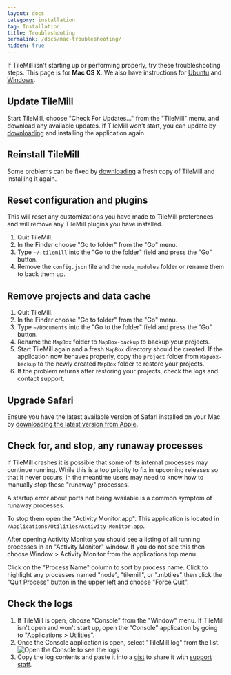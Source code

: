 ```yaml
---
layout: docs
category: installation
tag: Installation
title: Troubleshooting
permalink: /docs/mac-troubleshooting/
hidden: true
---
```

If TileMill isn't starting up or performing properly, try these troubleshooting steps. This page is for **Mac OS X**. We also have instructions for [Ubuntu](/tilemill/docs/linux-troubleshooting) and [Windows](/tilemill/docs/win-troubleshooting).

## Update TileMill

Start TileMill, choose "Check For Updates..." from the "TileMill" menu, and download any available updates. If TileMill won't start, you can update by [downloading](http://mapbox.com/tilemill/) and installing the application again.

## Reinstall TileMill

Some problems can be fixed by [downloading](http://mapbox.com/tilemill/) a fresh copy of TileMill and installing it again.

## Reset configuration and plugins

This will reset any customizations you have made to TileMill preferences and will remove any TileMill plugins you have installed.

1. Quit TileMill.
2. In the Finder choose "Go to folder" from the "Go" menu.
3. Type `~/.tilemill` into the "Go to the folder" field and press the "Go" button.
4. Remove the `config.json` file and the `node_modules` folder or rename them to back them up.

## Remove projects and data cache

1. Quit TileMill.
2. In the Finder choose "Go to folder" from the "Go" menu.
3. Type `~/Documents` into the "Go to the folder" field and press the "Go" button.
4. Rename the `MapBox` folder to `MapBox-backup` to backup your projects.
5. Start TileMill again and a fresh `MapBox` directory should be created. If the application now behaves properly, copy the `project` folder from `MapBox-backup` to the newly created `MapBox` folder to restore your projects.
6. If the problem returns after restoring your projects, check the logs and contact support.

## Upgrade Safari

Ensure you have the latest available version of Safari installed on your Mac by [downloading the latest version from Apple](http://www.apple.com/safari/).

## Check for, and stop, any runaway processes

If TileMill crashes it is possible that some of its internal processes may continue running. While this is a top priority to fix in upcoming releases so that it never occurs, in the meantime users may need to know how to manually stop these "runaway" processes.

A startup error about ports not being available is a common symptom of runaway processes.

To stop them open the "Activity Monitor.app". This application is located in `/Applications/Utilities/Activity Monitor.app`.

After opening Activity Monitor you should see a listing of all running processes in an "Activity Monitor" window. If you do not see this then choose Window > Activity Monitor from the applications top menu.

Click on the "Process Name" column to sort by process name. Click to highlight any processes named "node", "tilemill", or ".mbtiles" then click the "Quit Process" button in the upper left and choose "Force Quit".

## Check the logs

1. If TileMill is open, choose "Console" from the "Window" menu. If TileMill isn't open and won't start up, open the "Console" application by going to "Applications > Utilities".
2. Once the Console application is open, select "TileMill.log" from the list.
    ![Open the Console to see the logs](/tilemill/assets/pages/mac-console.png)
3. Copy the log contents and paste it into a [gist](https://gist.github.com/) to share it with [support staff](http://support.mapbox.com/discussions/tilemill).

